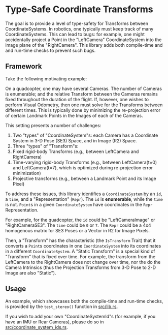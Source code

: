 # Type-Safe Coordinate Transforms

The goal is to provide a level of type-safety for Transforms between CoordinateSystems.
In robotics, one typically must keep track of many CoordinateSystems. This can lead to bugs:
for example, one might accidentally project a Point in the "LeftCamera" CoordinateSystem
into the image plane of the "RightCamera". This library adds both compile-time and
and run-time checks to prevent such bugs.

## Framework
Take the following motivating example:

On a quadcopter, one may have several Cameras. The number of Cameras is enumerable; and the relative Transform between
the Cameras remains fixed throughout the duration of the flight. If, however, one wishes to perform Visual Odometry,
then one must solve for the Transforms between different times. This is typically done by minimizing the re-projection error
of certain Landmark Points in the Images of each of the Cameras.

This setting presents a number of challenges:
1. Two "types" of "CoordinateSystem"s: each Camera has a Coordinate System in 3-D Pose (SE3) Space, and in Image (R2) Space.
2. Three "types" of "Transform"s:
  1. Fixed rigid-body Transforms (e.g., between LeftCamera and RightCamera)
  2. Time-varying rigid-body Transforms (e.g., between LeftCamera(t=0) and LeftCamera(t=7), which is optimized during re-projection error minimization)
  3. Projective transforms (e.g., between a Landmark Point and its Image Pixel)

To address these issues, this library identifies a `CoordinateSystem` by an `id`, a `time`, and a "Representation" (`Repr`).
The `id` is **enumerable**, while the `time` is not. `Point`s in a given `CoordinateSystem` have coordinates in the `Repr` Representation.

For example, for the quadcopter, the `id` could be "LeftCameraImage" or "RightCameraSE3". The `time` could be `0` or `7`. The `Repr` could be a 4x4 homogenous matrix for SE3 Poses or a Vector in R2 for Image Pixels.

Then, a "Transform" has the characteristic (the `IsTransform` Trait) that it converts a `Point`s coordinates in one `CoordinateSystem` into its coordinates in a different `CoordinateSystem`. A "Static Transform" is a special kind of "Transform" that is fixed over time. For example, the transform from the LeftCamera to the RightCamera does not change over time, nor the do the Camera Intrinsics (thus the Projection Transforms from 3-D Pose to 2-D Image are also "Static").

## Usage
An example, which showcases both the compile-time and run-time checks, is provided by the `test_stereo()` function in [src/lib.rs](src/lib.rs).

If you wish to add your own "CoordinateSystemId"s (for example, if you have an IMU or Rear Cameras), please do so in [src/coordinate_system_ids.rs](src/coordinate_system_ids.rs).